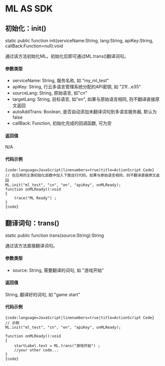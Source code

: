 ML AS SDK
=============

初始化：init()
--------------

static public function init(serviceName:String, lang:String, apiKey:String, callBack:Function=null):void

通过该方法初始化ML。初始化后即可通过ML.trans()翻译词句。

#### 参数类型

* serviceName: String, 服务名称, 如 "my_ml_test"
* apiKey: String, 行云多语言管理系统分配的API密钥, 如 "21f...e35"
* sourceLang: String, 原始语言, 如"cn"
* targetLang: String, 目标语言, 如"en", 如果与原始语言相同, 则不翻译直接原文返回
* autoAddTrans: Boolean, 是否自动添加未翻译词句到多语言服务器, 默认为false
* callBack: Function, 初始化完成的回调函数, 可为空

#### 返回值

N/A

#### 代码示例

	{code:language=JavaScript|linenumbers=true|title=ActionScript Code}
	// 在应用的主类初始化函数中加入下面这行代码，如果与原始语言相同，则不翻译直接原文返回
	ML.init("ml_test", "cn", "en", "apiKey", onMLReady);
	function onMLReady():void
	{
		trace("ML Ready") ;
	}
	{code}


翻译词句：trans()
-----------------

static public function trans(source:String):String

通过该方法直接翻译词句。

#### 参数类型

* source: String, 需要翻译的词句, 如 "游戏开始"

#### 返回值

String, 翻译好的词句, 如 "game start"

#### 代码示例

	{code:language=JavaScript|linenumbers=true|title=ActionScript Code}
	// 示例
	ML.init("ml_test", "cn", "en", "apiKey", onMLReady);
	
	function onMLReady():void
	{
		startLabel.text = ML.trans("游戏开始") ;
		//your other code...
	}
	{code}

